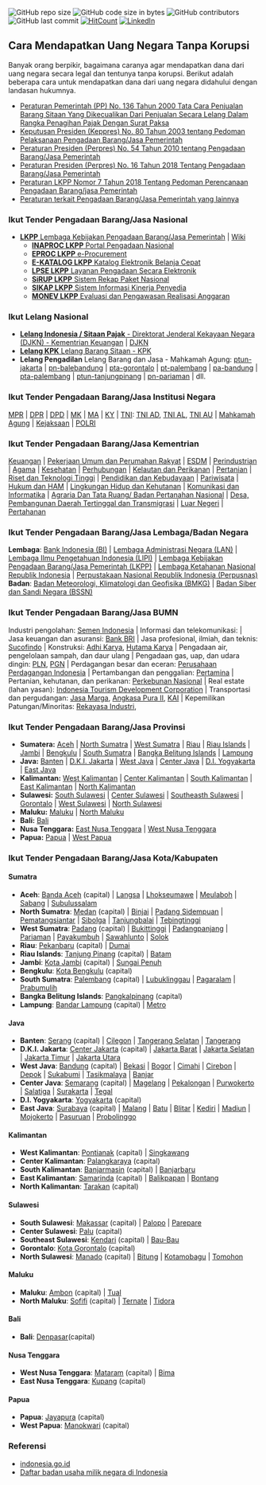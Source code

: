 ![GitHub repo size](https://img.shields.io/github/repo-size/Banyuwangi45/Dapat-Uang-Negara-Tanpa-Korupsi)
![GitHub code size in bytes](https://img.shields.io/github/languages/code-size/Banyuwangi45/Dapat-Uang-Negara-Tanpa-Korupsi)
![GitHub contributors](https://img.shields.io/github/contributors/Banyuwangi45/Dapat-Uang-Negara-Tanpa-Korupsi)
![GitHub last commit](https://img.shields.io/github/last-commit/Banyuwangi45/Dapat-Uang-Negara-Tanpa-Korupsi)
[![HitCount](http://hits.dwyl.com/Banyuwangi45/Dapat-Uang-Negara-Tanpa-Korupsi.svg)](http://hits.dwyl.com/Banyuwangi45/Dapat-Uang-Negara-Tanpa-Korupsi)
[![LinkedIn](https://img.shields.io/badge/-LinkedIn-black.svg?style=flat&logo=linkedin&colorB=555)](https://www.linkedin.com/company/14702071)

## Cara Mendapatkan Uang Negara Tanpa Korupsi
Banyak orang berpikir, bagaimana caranya agar mendapatkan dana dari uang negara secara legal dan tentunya tanpa korupsi. Berikut adalah beberapa cara untuk mendapatkan dana dari uang negara didahului dengan landasan hukumnya.
+ [Peraturan Pemerintah (PP) No. 136 Tahun 2000 Tata Cara Penjualan Barang Sitaan Yang Dikecualikan Dari Penjualan Secara Lelang Dalam Rangka Penagihan Pajak Dengan Surat Paksa](https://peraturan.bpk.go.id/Home/Details/54016/pp-no-136-tahun-2000)
+ [Keputusan Presiden (Keppres) No. 80 Tahun 2003 tentang Pedoman Pelaksanaan Pengadaan Barang/Jasa Pemerintah](http://www.anggaran.depkeu.go.id/peraturan/Keppres%2080%20-%202003%20-%20PBJ.pdf)
+ [Peraturan Presiden (Perpres) No. 54 Tahun 2010 tentang Pengadaan Barang/Jasa Pemerintah](https://luk.staff.ugm.ac.id/atur/Perpres54-2010Lengkap.pdf)
+ [Peraturan Presiden (Perpres) No. 16 Tahun 2018 Tentang Pengadaan Barang/Jasa Pemerintah](http://peraturan.go.id/common/dokumen/ln/2018/ps16-2018.pdf)
+ [Peraturan LKPP Nomor 7 Tahun 2018 Tentang Pedoman Perencanaan Pengadaan Barang/jasa Pemerintah](https://yuridis.id/peraturan-lembaga-nomor-7-tahun-2018-tentang-pedoman-perencanaan-pengadaan-barang-jasa-pemerintah/)
+ [Peraturan terkait Pengadaan Barang/Jasa Pemerintah yang lainnya](http://peraturan.go.id/peraturan/index-lembaran-negara.html?LembaranNegaraSearch%5Bjenis_peraturan_id%5D=&LembaranNegaraSearch%5Bnomor%5D=&LembaranNegaraSearch%5Btahun%5D=&LembaranNegaraSearch%5Btentang%5D=pengadaan)

### Ikut Tender Pengadaan Barang/Jasa Nasional
+ [**LKPP** Lembaga Kebijakan Pengadaan Barang/Jasa Pemerintah](https://www.lkpp.go.id/) | [Wiki](https://id.wikipedia.org/wiki/Lembaga_Kebijakan_Pengadaan_Barang/Jasa_Pemerintah)
  + [**INAPROC LKPP** Portal Pengadaan Nasional](http://inaproc.id/)
  + [**EPROC LKPP** e-Procurement](https://eproc.lkpp.go.id/)
  + [**E-KATALOG LKPP** Katalog Elektronik Belanja Cepat](https://e-katalog.lkpp.go.id/)
  + [**LPSE LKPP** Layanan Pengadaan Secara Elektronik](https://lpse.lkpp.go.id/eproc4)
  + [**SiRUP LKPP** Sistem Rekap Paket Nasional](https://sirup.lkpp.go.id/sirup/ro)
  + [**SIKAP LKPP** Sistem Informasi Kinerja Penyedia](https://sikap.lkpp.go.id/)
  + [**MONEV LKPP** Evaluasi dan Pengawasan Realisasi Anggaran](https://monev.lkpp.go.id/)

### Ikut Lelang Nasional
+ [**Lelang Indonesia / Sitaan Pajak** - Direktorat Jenderal Kekayaan Negara (DJKN) - Kementrian Keuangan](https://lelang.go.id/) | [DJKN](https://www.djkn.kemenkeu.go.id/)
+ [**Lelang KPK** Lelang Barang Sitaan - KPK](https://www.kpk.go.id/id/publikasi/pengumuman-lelang/pengumuman-lelang-barang-rampasan/825-pengumuman-lelang)
+ **Lelang Pengadilan** Lelang Barang dan Jasa - Mahkamah Agung: [ptun-jakarta](https://ptun-jakarta.go.id/?announcement-type=hasil-lelang) | [pn-balebandung](https://pn-balebandung.go.id/lelang-barang-dan-jasa.html) | [pta-gorontalo](https://www.pta-gorontalo.go.id/layanan-publik/pengumuman/lelang-barang-dan-jasa) | [pt-palembang](https://pt-palembang.go.id/index.php/berita/pengumuman/lelang-barang-jasa) | [pa-bandung](http://pa-bandung.go.id/layanan-publik/pengumuman/lelang-barang-dan-jasa) | [pta-palembang](http://www.pta-palembang.net/v2/index.php/berita/pengumuman/lelang-barang-dan-jasa) | [ptun-tanjungpinang](https://www.ptun-tanjungpinang.go.id/?page_id=2287) | [pn-pariaman](http://www.pn-pariaman.go.id/layanan-publik/pengumuman/lelang-barang-dan-jasa.html) | dll.

### Ikut Tender Pengadaan Barang/Jasa Institusi Negara
[MPR](http://lpse.mpr.go.id/eproc4) | [DPR](https://lpse.dpr.go.id/eproc4) | [DPD](http://lpse.dpd.go.id/eproc4) | [MK](http://lpse.mahkamahkonstitusi.go.id/eproc4) | [MA](https://lpse.mahkamahagung.go.id/eproc4) | [KY](http://www.komisiyudisial.go.id/frontend/procurement) | [TNI](https://lpse.tni.mil.id/eproc4): [TNI AD](https://lpse.tniad.org/eproc4), [TNI AL](http://lpse.tnial.mil.id/eproc4), [TNI AU](http://110.138.137.229/eproc4/) | [Mahkamah Agung](https://lpse.mahkamahagung.go.id/eproc4) | [Kejaksaan](http://lpse.kejaksaan.go.id/eproc4) | [POLRI](http://lpse.polri.go.id/eproc4)

### Ikut Tender Pengadaan Barang/Jasa Kementrian
[Keuangan](https://www.lpse.kemenkeu.go.id/eproc4) | [Pekerjaan Umum dan Perumahan Rakyat](https://lpse.pu.go.id/eproc4) | [ESDM](https://eproc.esdm.go.id/eproc4) | [Perindustrian](https://lpse.kemenperin.go.id/eproc4) | [Agama](https://lpse.kemenag.go.id/eproc4/) | [Kesehatan](http://www.lpse.depkes.go.id/eproc4) | [Perhubungan](http://lpse.dephub.go.id/eproc4) | [Kelautan dan Perikanan](http://lpse.kkp.go.id/eproc4) | [Pertanian](http://lpse.pertanian.go.id/eproc4) | [Riset dan Teknologi Tinggi](https://lpse.ristekdikti.go.id/eproc4) | [Pendidikan dan Kebudayaan](https://lpse.kemdikbud.go.id/eproc4) | [Pariwisata](https://lpse.kemenpar.go.id/eproc4) | [Hukum dan HAM](https://lpse.kemenkumham.go.id/eproc4) | [Lingkungan Hidup dan Kehutanan](http://lpse.menlhk.go.id/eproc4) | [Komunikasi dan Informatika](https://lpse.kominfo.go.id/eproc4) | [Agraria Dan Tata Ruang/ Badan Pertanahan Nasional](http://lpse.atrbpn.go.id/eproc4) | [Desa, Pembangunan Daerah Tertinggal dan Transmigrasi](http://lpse.kemendesa.go.id/eproc4) | [Luar Negeri](https://lpse.kemlu.go.id/eproc4) | [Pertahanan](https://lpse.kemhan.go.id/eproc4/)

### Ikut Tender Pengadaan Barang/Jasa Lembaga/Badan Negara
**Lembaga**: [Bank Indonesia (BI)](https://www.bi.go.id/Bispro/Public/HomePageNew.aspx) | [Lembaga Administrasi Negara (LAN)](http://lan.go.id/id/info-pengadaan) | [Lembaga Ilmu Pengetahuan Indonesia (LIPI)](https://lpse.lipi.go.id/) | [Lembaga Kebijakan Pengadaan Barang/Jasa Pemerintah (LKPP)](https://lpse.lkpp.go.id/eproc4) | [Lembaga Ketahanan Nasional Republik Indonesia]() | [Perpustakaan Nasional Republik Indonesia (Perpusnas)](https://sirup.lkpp.go.id/sirup/ro/penyedia/kldi/L44)
**Badan**: [Badan Meteorologi, Klimatologi dan Geofisika (BMKG)](http://lpse.bmkg.go.id/eproc4) | [Badan Siber dan Sandi Negara (BSSN)](https://lpse.bssn.go.id/eproc4)

### Ikut Tender Pengadaan Barang/Jasa BUMN
Industri pengolahan: [Semen Indonesia](https://eprocurement.semenindonesia.com/eproc/Register) | Informasi dan telekomunikasi: []() | Jasa keuangan dan asuransi: [Bank BRI](https://tender.pengadaan.com/index.php/tender/company_detail/1537) | Jasa profesional, ilmiah, dan teknis: [Sucofindo](https://eproc.sucofindo.co.id/index.php/beranda) | Konstruksi: [Adhi Karya](https://eproc.adhi.co.id/), [Hutama Karya](http://eproc.hutamakarya.com/login.php) | Pengadaan air, pengelolaan sampah, dan daur ulang | Pengadaan gas, uap, dan udara dingin: [PLN](https://eproc.pln.co.id/portal/home;jsessionid=Qb1Ofqdb1NDCRu3nGKDTay5WOe48Iz4DmDs_idm7Zjb1wiXxrbJB!21035656), [PGN](https://pgn.co.id/procurement) | Perdagangan besar dan eceran: [Perusahaan Perdagangan Indonesia](http://e-proc.ptppi.co.id/en/) | Pertambangan dan penggalian: [Pertamina](https://eproc.pertamina.com/) | Pertanian, kehutanan, dan perikanan: [Perkebunan Nasional](https://eproc.holding-perkebunan.com/index.php/informasi/list.shtml?jenis_id=1&tahun=2016&instansi_id=) | Real estate (lahan yasan): [Indonesia Tourism Development Corporation](https://eproc.itdc.co.id/#/beranda) | Transportasi dan pergudangan: [Jasa Marga](https://lpse.jasamarga.com/eproc/), [Angkasa Pura II](https://procurement.angkasapura2.co.id/), [KAI](https://eproc.kai.id/) | Kepemilikan Patungan/Minoritas: [Rekayasa Industri](http://e-pro.rekayasa.com/), 

### Ikut Tender Pengadaan Barang/Jasa Provinsi
+ **Sumatera:** [Aceh](https://lpse.acehprov.go.id/eproc4) | [North Sumatra](http://lpse.sumutprov.go.id/eproc4) | [West Sumatra](http://lpse.sumbarprov.go.id/eproc4) | [Riau](https://lpse.riau.go.id/eproc4) | [Riau Islands](http://lpse.kepriprov.go.id/eproc4) | [Jambi](http://lpse.jambiprov.go.id/eproc4/) | [Bengkulu](https://lpse.bengkuluprov.go.id/eproc4) | [South Sumatra](http://lpse.sumselprov.go.id/eproc4) | [Bangka Belitung Islands](https://lpse.babelprov.go.id/eproc4) | [Lampung](https://lpse.lampungprov.go.id/eproc4)
+ **Java:** [Banten](https://lpse.bantenprov.go.id/eproc4) | [D.K.I. Jakarta](https://lpse.jakarta.go.id/eproc4) | [West Java](https://www.lpse.jabarprov.go.id/eproc4) | [Center Java](http://lpse.jatengprov.go.id/eproc4) | [D.I. Yogyakarta](https://lpse.jogjaprov.go.id/eproc4/) | [East Java](https://lpse.jatimprov.go.id/eproc4)
+ **Kalimantan:** [West Kalimantan](http://lpse.kalbarprov.go.id/eproc4) | [Center Kalimantan](https://lpse.kalteng.go.id/eproc4/) | [South Kalimantan](http://lpse.kalselprov.go.id/eproc4) | [East Kalimantan](https://lpse.kaltimprov.go.id/eproc4) | [North Kalimantan](http://www.lpse-kaltara.go.id/eproc4)
+ **Sulawesi:** [South Sulawesi]() | [Center Sulawesi](http://lpse.sultengprov.go.id/eproc4/) | [Southeasth Sulawesi]() | [Gorontalo](https://lpse.gorontaloprov.go.id/eproc4/) | [West Sulawesi](http://lpse.sulbarprov.go.id/eproc4/) |  [North Sulawesi](http://lpse.sulutprov.go.id/eproc4)
+ **Maluku:** [Maluku](http://lpse.malukuprov.go.id/eproc4/) | [North Maluku](http://lpse.malutprov.go.id/eproc4)
+ **Bali:** [Bali](http://lpse.baliprov.go.id/eproc4)
+ **Nusa Tenggara:** [East Nusa Tenggara](http://lpse.nttprov.go.id/eproc4/) | [West Nusa Tenggara](https://lpse.ntbprov.go.id/eproc4/)
+ **Papua:** [Papua](https://lpse.papua.go.id/eproc4) | [West Papua](http://150.107.140.130/eproc/)

### Ikut Tender Pengadaan Barang/Jasa Kota/Kabupaten
#### Sumatra
+ **Aceh**: [Banda Aceh](https://lpse.bandaacehkota.go.id/eproc/) (capital) | [Langsa](http://lpse.langsakota.go.id/eproc4) | [Lhokseumawe]() | [Meulaboh]() | [Sabang]() | [Subulussalam]()
+ **North Sumatra**: [Medan](http://lpse.pemkomedan.go.id/eproc4/lelang) (capital) | [Binjai]() | [Padang Sidempuan]() | [Pematangsiantar]() | [Sibolga]() | [Tanjungbalai]() | [Tebingtinggi]()
+ **West Sumatra**: [Padang](http://lpse.padang.go.id/eproc4) (capital) | [Bukittinggi]() | [Padangpanjang]() | [Pariaman]() | [Payakumbuh]() | [Sawahlunto]() | [Solok]()
+ **Riau**: [Pekanbaru](http://lpse.pekanbaru.go.id/eproc4) (capital) | [Dumai]()
+ **Riau Islands**: [Tanjung Pinang](https://lpse.tanjungpinangkota.go.id/eproc4) (capital) | [Batam]()
+ **Jambi**: [Kota Jambi](http://lpse.jambikota.go.id/eproc4) (capital) | [Sungai Penuh]()
+ **Bengkulu**: [Kota Bengkulu](http://lpse.bengkulukota.go.id/eproc4) (capital)
+ **South Sumatra**: [Palembang](https://lpse.palembang.go.id/eproc4/) (capital) | [Lubuklinggau]() | [Pagaralam]() | [Prabumulih]() 
+ **Bangka Belitung Islands**: [Pangkalpinang](http://lpse.pangkalpinangkota.go.id/eproc4) (capital)
+ **Lampung**: [Bandar Lampung](http://lpse.bandarlampungkota.go.id/eproc4/) (capital) | [Metro]()

#### Java
+ **Banten**: [Serang](https://lpse.serangkota.go.id/eproc4) (capital) | [Cilegon]() | [Tangerang Selatan]() | [Tangerang]()
+ **D.K.I. Jakarta**: [Center Jakarta](https://lpse.jakarta.go.id/eproc4) (capital) | [Jakarta Barat]() | [Jakarta Selatan]() | [Jakarta Timur]() | [Jakarta Utara]()
+ **West Java**: [Bandung](http://lpse.bandung.go.id/eproc4) (capital) | [Bekasi]() | [Bogor]() | [Cimahi]() | [Cirebon]() | [Depok]() | [Sukabumi]() | [Tasikmalaya]() | [Banjar]()
+ **Center Java**: [Semarang](https://lpse.semarangkota.go.id/eproc4) (capital) | [Magelang]() | [Pekalongan]() | [Purwokerto]() | [Salatiga]() | [Surakarta]() | [Tegal]()
+ **D.I. Yogyakarta**: [Yogyakarta](http://lpse.jogjakota.go.id/eproc4/) (capital)
+ **East Java**: [Surabaya](https://lpse.surabaya.go.id/eproc4) (capital) | [Malang]() | [Batu]() | [Blitar]() | [Kediri]() | [Madiun]() | [Mojokerto]() | [Pasuruan]() | [Probolinggo]()

#### Kalimantan
+ **West Kalimantan**: [Pontianak](http://lpse.pontianakkota.go.id/eproc4) (capital) | [Singkawang]()
+ **Center Kalimantan**: [Palangkaraya](https://lpse.palangkaraya.go.id/eproc4) (capital)
+ **South Kalimantan**: [Banjarmasin](http://lpse.banjarmasinkota.go.id/eproc4) (capital) | [Banjarbaru]()
+ **East Kalimantan**: [Samarinda](http://lpse.samarindakota.go.id/eproc4) (capital) | [Balikpapan]() | [Bontang]()
+ **North Kalimantan**: [Tarakan](http://lpse.tarakankota.go.id/eproc4?cat=77) (capital)

#### Sulawesi
+ **South Sulawesi**: [Makassar](https://lpse.makassar.go.id/eproc4) (capital) | [Palopo]() | [Parepare]()
+ **Center Sulawesi**: [Palu](http://lpse.palukota.go.id/eproc4/) (capital)
+ **Southeast Sulawesi**: [Kendari](https://lpsekotakendari.net/eproc/) (capital) | [Bau-Bau](https://baubaukota.bps.go.id/)
+ **Gorontalo**: [Kota Gorontalo](http://lpse.gorontalokota.go.id/eproc4) (capital)
+ **North Sulawesi**: [Manado](http://lpse.manadokota.go.id/eproc4) (capital) | [Bitung]() | [Kotamobagu]() | [Tomohon]()

#### Maluku
+ **Maluku**: [Ambon](http://lpse.ambon.go.id/eproc4) (capital) | [Tual]()
+ **North Maluku**: [Sofifi]() (capital) | [Ternate](http://lpse.ternatekota.go.id/eproc4) | [Tidora]()

#### Bali
+ **Bali**: [Denpasar](http://eproc.denpasarkota.go.id/eproc4)(capital)

#### Nusa Tenggara
+ **West Nusa Tenggara**: [Mataram](http://lpse.mataramkota.go.id/eproc4) (capital) | [Bima]()
+ **East Nusa Tenggara**: [Kupang](http://lpse.kupangkota.go.id/eproc4/) (capital)

#### Papua
+ **Papua**: [Jayapura](http://lpse.jayapurakota.go.id/eproc4/) (capital)
+ **West Papua**: [Manokwari](http://lpse.manokwarikab.go.id/eproc4/) (capital)

### Referensi
+ [indonesia.go.id](https://www.indonesia.go.id)
+ [Daftar badan usaha milik negara di Indonesia](https://id.wikipedia.org/wiki/Daftar_badan_usaha_milik_negara_di_Indonesia)
